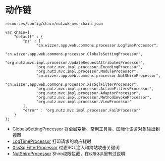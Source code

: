 # 动作链

`resources/config/chain/nutzwk-mvc-chain.json`

~~~
var chain={
	"default" : {
		"ps" : [
			  "cn.wizzer.app.web.commons.processor.LogTimeProcessor",
			  "cn.wizzer.app.web.commons.processor.GlobalsSettingProcessor",
			  "org.nutz.mvc.impl.processor.UpdateRequestAttributesProcessor",
		      "org.nutz.mvc.impl.processor.EncodingProcessor",
		      "org.nutz.mvc.impl.processor.ModuleProcessor",
              "cn.wizzer.app.web.commons.processor.NutShiroProcessor",
              "cn.wizzer.app.web.commons.processor.XssSqlFilterProcessor",
		      "org.nutz.mvc.impl.processor.ActionFiltersProcessor",
		      "org.nutz.mvc.impl.processor.AdaptorProcessor",
		      "org.nutz.mvc.impl.processor.MethodInvokeProcessor",
			  "org.nutz.mvc.impl.processor.ViewProcessor"
		],
		"error" : 'org.nutz.mvc.impl.processor.FailProcessor'
	}
};
~~~
* [GlobalsSettingProcessor](03.02.01.GlobalsSettingProcessor.md) 将全局变量、常用工具类、国际化语言对象输出到视图
* [LogTimeProcessor](03.02.02.LogTimeProcessor.md) 打印请求的响应耗时
* [XssSqlFilterProcessor](03.02.03.XssSqlFilterProcessor.md) 过滤SQL注入和跨站攻击关键词
* [NutShiroProcessor](../02.Shiro/02.02.Settings.md) Shiro权限拦截，在`权限体系`里有过说明
